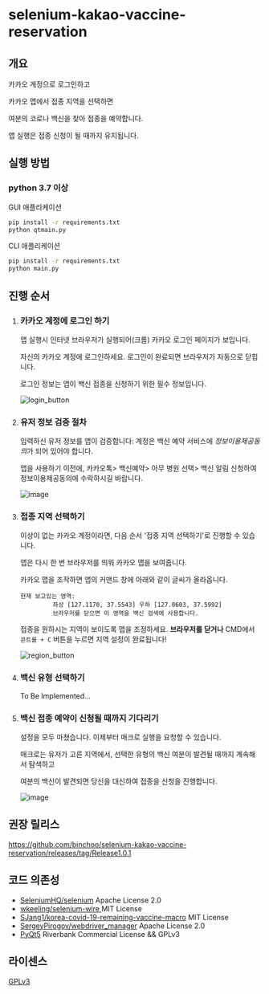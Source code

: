 # selenium-kakao-vaccine-reservation

## 개요

카카오 계정으로 로그인하고

카카오 맵에서 접종 지역을 선택하면

여분의 코로나 백신을 찾아 접종을 예약합니다. 

앱 실행은 접종 신청이 될 때까지 유지됩니다.

## 실행 방법

### python 3.7 이상
GUI 애플리케이션
```bash
pip install -r requirements.txt
python qtmain.py
```

CLI 애플리케이션
```bash
pip install -r requirements.txt
python main.py
```
## 진행 순서

1. ### 카카오 계정에 로그인 하기

   앱 실행시 인터넷 브라우저가 실행되어(크롬) 카카오 로그인 페이지가 보입니다. 

   자신의 카카오 계정에 로그인하세요. 로그인이 완료되면 브라우저가 자동으로 닫힙니다.

   로그인 정보는 앱이 백신 접종을 신청하기 위한 필수 정보입니다.
   
   ![login_button](https://user-images.githubusercontent.com/15683098/128219902-8748b2b8-b8cd-4ea5-af23-ae9521a0f59c.gif)

2. ### 유저 정보 검증 절차

   입력하신 유저 정보를 앱이 검증합니다: 계정은 백신 예약 서비스에 *정보이용제공동의*가 되어 있어야 합니다.

   앱을 사용하기 이전에, 카카오톡> 백신예약> 아무 병원 선택> 백신 알림 신청하여 정보이용제공동의에 수락하시길 바랍니다.
   
   ![image](https://user-images.githubusercontent.com/15683098/128220027-5d182dfb-8cf7-461c-ab69-a15d1c62eafe.png)

3. ### 접종 지역 선택하기

   이상이 없는 카카오 계정이라면, 다음 순서 '접종 지역 선택하기'로 진행할 수 있습니다.

   앱은 다시 한 번 브라우저를 띄워 카카오 맵을 보여줍니다.

   카카오 맵을 조작하면 앱의 커맨드 창에 아래와 같이 글씨가 올라옵니다.

   ```
   현재 보고있는 영역:
            좌상 [127.1170, 37.5543] 우하 [127.0603, 37.5992]
            브라우저를 닫으면 이 영역을 백신 검색에 사용합니다.
   ```

   접종을 원하시는 지역이 보이도록 맵을 조정하세요. **브라우저를 닫거나** CMD에서 `콘트롤 + C` 버튼을 누르면 지역 설정이 완료됩니다!
   
   ![region_button](https://user-images.githubusercontent.com/15683098/128219908-b9e2a935-9307-43e5-a47d-77d2e86c2de6.gif)

4. ### 백신 유형 선택하기

   To Be Implemented...

5. ### 백신 접종 예약이 신청될 때까지 기다리기

   설정을 모두 마쳤습니다. 이제부터 매크로 실행을 요청할 수 있습니다.

   매크로는 유저가 고른 지역에서, 선택한 유형의 백신 여분이 발견될 때까지 계속해서 탐색하고

   여분의 백신이 발견되면 당신을 대신하여 접종을 신청을 진행합니다.
   
   ![image](https://user-images.githubusercontent.com/15683098/128220071-76dd55cc-0adb-4159-9985-9b120013bb4a.png)
   
## 권장 릴리스

https://github.com/binchoo/selenium-kakao-vaccine-reservation/releases/tag/Release1.0.1

## 코드 의존성

- [SeleniumHQ/selenium](https://github.com/SeleniumHQ/selenium/blob/trunk/LICENSE) Apache License 2.0
- [wkeeling/selenium-wire ](https://github.com/wkeeling/selenium-wire/blob/master/LICENSE) MIT License
- [SJang1/korea-covid-19-remaining-vaccine-macro](https://github.com/SJang1/korea-covid-19-remaining-vaccine-macro/blob/main/LICENSE) MIT License
- [SergeyPirogov/webdriver_manager](https://github.com/SergeyPirogov/webdriver_manager/blob/master/LICENSE.txt) Apache License 2.0
- [PyQt5](https://www.riverbankcomputing.com/static/Docs/PyQt5/introduction.html#license) Riverbank Commercial License && GPLv3

## 라이센스

[GPLv3](LICENSE) 
